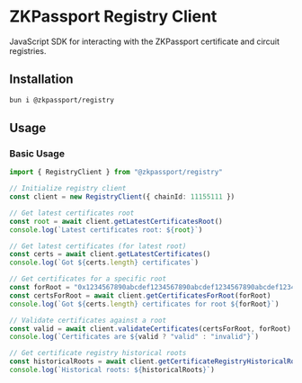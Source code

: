 # ZKPassport Registry Client

JavaScript SDK for interacting with the ZKPassport certificate and circuit registries.

## Installation

```bash
bun i @zkpassport/registry
```

## Usage

### Basic Usage

```typescript
import { RegistryClient } from "@zkpassport/registry"

// Initialize registry client
const client = new RegistryClient({ chainId: 11155111 })

// Get latest certificates root
const root = await client.getLatestCertificatesRoot()
console.log(`Latest certificates root: ${root}`)

// Get latest certificates (for latest root)
const certs = await client.getLatestCertificates()
console.log(`Got ${certs.length} certificates`)

// Get certificates for a specific root
const forRoot = "0x1234567890abcdef1234567890abcdef1234567890abcdef1234567890abcdef"
const certsForRoot = await client.getCertificatesForRoot(forRoot)
console.log(`Got ${certs.length} certificates for root ${forRoot}`)

// Validate certificates against a root
const valid = await client.validateCertificates(certsForRoot, forRoot)
console.log(`Certificates are ${valid ? "valid" : "invalid"}`)

// Get certificate registry historical roots
const historicalRoots = await client.getCertificateRegistryHistoricalRoots()
console.log(`Historical roots: ${historicalRoots}`)
```
